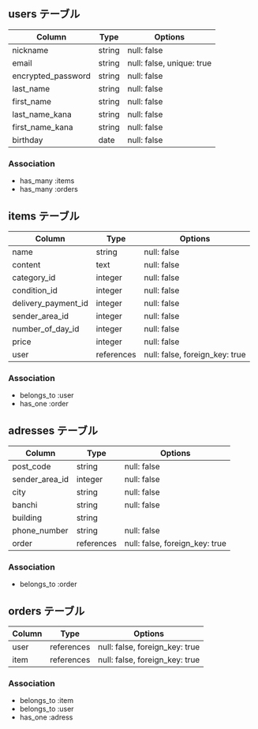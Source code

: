 ## users テーブル

| Column             | Type   | Options                   |
| ------------------ | ------ | ------------------------- |
| nickname           | string | null: false               |
| email              | string | null: false, unique: true |
| encrypted_password | string | null: false               |
| last_name          | string | null: false               |
| first_name         | string | null: false               |
| last_name_kana     | string | null: false               |
| first_name_kana    | string | null: false               |
| birthday           | date   | null: false               |

### Association
- has_many :items
- has_many :orders


## items テーブル

| Column              | Type       | Options                        |
| ------------------- | ---------- | ------------------------------ |
| name                | string     | null: false                    |
| content             | text       | null: false                    |
| category_id         | integer    | null: false                    |
| condition_id        | integer    | null: false                    |
| delivery_payment_id | integer    | null: false                    |
| sender_area_id      | integer    | null: false                    |
| number_of_day_id    | integer    | null: false                    |
| price               | integer    | null: false                    |
| user                | references | null: false, foreign_key: true |

### Association
- belongs_to :user
- has_one    :order


## adresses テーブル

| Column           | Type       | Options                        |
| ---------------- | ---------- | ------------------------------ |
| post_code        | string     | null: false                    |
| sender_area_id   | integer    | null: false                    |
| city             | string     | null: false                    |
| banchi           | string     | null: false                    |
| building         | string     |                                |
| phone_number     | string     | null: false                    |
| order            | references | null: false, foreign_key: true |


### Association
- belongs_to  :order


##  orders テーブル

| Column           | Type       | Options                        |
| ---------------- | ---------- | ------------------------------ |
| user             | references | null: false, foreign_key: true |
| item             | references | null: false, foreign_key: true |

### Association
- belongs_to :item
- belongs_to :user
- has_one    :adress